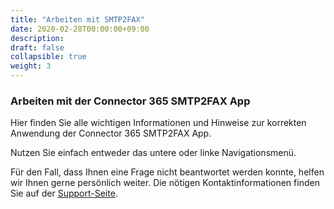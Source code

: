 ```yaml
---
title: "Arbeiten mit SMTP2FAX"
date: 2020-02-28T00:00:00+09:00
description: 
draft: false
collapsible: true
weight: 3
---
```

### Arbeiten mit der Connector 365 SMTP2FAX App

Hier finden Sie alle wichtigen Informationen und Hinweise zur korrekten Anwendung der Connector 365 SMTP2FAX App.

Nutzen Sie einfach entweder das untere oder linke Navigationsmenü.

Für den Fall, dass Ihnen eine Frage nicht beantwortet werden konnte, helfen wir Ihnen gerne persönlich weiter. Die nötigen Kontaktinformationen finden Sie auf der [Support-Seite](de-de/apps/help-and-support/).
